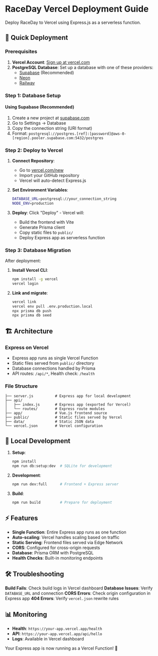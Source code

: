# RaceDay Vercel Deployment Guide

Deploy RaceDay to Vercel using Express.js as a serverless function.

## 🚀 Quick Deployment

### Prerequisites

1. **Vercel Account**: [Sign up at vercel.com](https://vercel.com)
2. **PostgreSQL Database**: Set up a database with one of these providers:
   - [Supabase](https://supabase.com) (Recommended)
   - [Neon](https://neon.tech)
   - [Railway](https://railway.app)

### Step 1: Database Setup

#### Using Supabase (Recommended)
1. Create a new project at [supabase.com](https://supabase.com)
2. Go to Settings → Database
3. Copy the connection string (URI format)
4. Format: `postgresql://postgres.[ref]:[password]@aws-0-[region].pooler.supabase.com:5432/postgres`

### Step 2: Deploy to Vercel

1. **Connect Repository**:
   - Go to [vercel.com/new](https://vercel.com/new)
   - Import your GitHub repository
   - Vercel will auto-detect Express.js

2. **Set Environment Variables**:
   ```bash
   DATABASE_URL=postgresql://your_connection_string
   NODE_ENV=production
   ```

3. **Deploy**: Click "Deploy" - Vercel will:
   - Build the frontend with Vite
   - Generate Prisma client
   - Copy static files to `public/`
   - Deploy Express app as serverless function

### Step 3: Database Migration

After deployment:

1. **Install Vercel CLI**:
   ```bash
   npm install -g vercel
   vercel login
   ```

2. **Link and migrate**:
   ```bash
   vercel link
   vercel env pull .env.production.local
   npx prisma db push
   npx prisma db seed
   ```

## 🏗️ Architecture

### Express on Vercel
- Express app runs as single Vercel Function
- Static files served from `public/` directory
- Database connections handled by Prisma
- API routes: `/api/*`, Health check: `/health`

### File Structure
```
├── server.js          # Express app for local development  
├── api/
│   ├── index.js       # Express app (exported for Vercel)
│   └── routes/        # Express route modules
├── app/               # Vue.js frontend source
├── public/            # Static files served by Vercel
├── data/              # Static JSON data
└── vercel.json        # Vercel configuration
```

## 🔧 Local Development

1. **Setup**:
   ```bash
   npm install
   npm run db:setup:dev  # SQLite for development
   ```

2. **Development**:
   ```bash
   npm run dev:full      # Frontend + Express server
   ```

3. **Build**:
   ```bash
   npm run build         # Prepare for deployment
   ```

## ⚡ Features

- **Single Function**: Entire Express app runs as one function
- **Auto-scaling**: Vercel handles scaling based on traffic
- **Static Serving**: Frontend files served via Edge Network
- **CORS**: Configured for cross-origin requests
- **Database**: Prisma ORM with PostgreSQL
- **Health Checks**: Built-in monitoring endpoints

## 🛠️ Troubleshooting

**Build Fails**: Check build logs in Vercel dashboard
**Database Issues**: Verify `DATABASE_URL` and connection
**CORS Errors**: Check origin configuration in Express app
**404 Errors**: Verify `vercel.json` rewrite rules

## 📊 Monitoring

- **Health**: `https://your-app.vercel.app/health`
- **API**: `https://your-app.vercel.app/api/hello`
- **Logs**: Available in Vercel dashboard

Your Express app is now running as a Vercel Function! 🎉